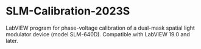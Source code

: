 # SLM-Calibration-2023S
LabVIEW program for phase-voltage calibration of a dual-mask spatial light modulator device (model SLM-640D). Compatible with LabVIEW 19.0 and later.

